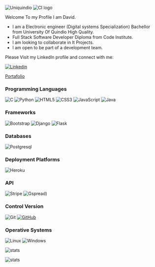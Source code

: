 ![Uniquindio](https://res.cloudinary.com/djvwk7zf2/image/upload/v1677093534/uniquindio_aanjy7.jpg)
![CI logo](https://codeinstitute.s3.amazonaws.com/fullstack/ci_logo_small.png)

Welcome To my Profile I am David.  

- I am a Electronic engineer (Digital systems Specialization) Bachellor from University Of Quindio High Quality.
- Full Stack Software Developer Diploma from Code Institute.  
- I am looking to collaborate in It Projects.
- I am open to be part of a development team.


Please Visit my LinkedIn profile and connect with me:  

[![Linkedin](https://img.shields.io/badge/LinkedIn-0077B5?style=for-the-badge&logo=linkedin&logoColor=white)](https://www.linkedin.com/in/david-hern%C3%A1ndez-b3764b171)

[Portafolio](https://jdhernandezs1.github.io/Portafolio)


### Programming Languages

![C](https://img.shields.io/badge/C%2B%2B-00599C?style=for-the-badge&logo=c%2B%2B&logoColor=white)
![Python](https://img.shields.io/badge/Python-14354C?style=for-the-badge&logo=python&logoColor=white)
![HTML5](https://img.shields.io/badge/HTML5-E34F26?style=for-the-badge&logo=html5&logoColor=white)
![CSS3](https://img.shields.io/badge/CSS-239120?&style=for-the-badge&logo=css3&logoColor=white)
![JavaScript](https://img.shields.io/badge/JavaScript-F7DF1E?style=for-the-badge&logo=javascript&logoColor=black)
![Java](https://img.shields.io/badge/Java-ED8B00?style=for-the-badge&logo=openjdk&logoColor=white)

### Frameworks

![Bootstrap](https://img.shields.io/badge/Bootstrap-563D7C?style=for-the-badge&logo=bootstrap&logoColor=white)
![Django](https://img.shields.io/badge/Django-092E20?style=for-the-badge&logo=django&logoColor=white)
![Flask](https://img.shields.io/badge/Flask-000000?style=for-the-badge&logo=flask&logoColor=white)

### Databases

![Postgresql](https://img.shields.io/badge/PostgreSQL-316192?style=for-the-badge&logo=postgresql&logoColor=white)

### Deployment Platforms

![Heroku](https://img.shields.io/badge/Heroku-430098?style=for-the-badge&logo=heroku&logoColor=white)

### API

![Stripe](https://img.shields.io/badge/Stripe-626CD9?style=for-the-badge&logo=Stripe&logoColor=white)
![Gspread](https://img.shields.io/badge/Gspread-626CD9?style=for-the-badge&logo=Google&logoColor=white))

### Control Version

![Git](https://img.shields.io/badge/Git%20-%23302F2F.svg?&style=for-the-badge&logo=Git&logoColor=F05032)
[![GitHub](https://img.shields.io/badge/GitHub%20-%23181717.svg?&style=for-the-badge&logo=GitHub&logoColor=FFFFFF)](https://github.com)

### Operative Systems

![Linux](https://img.shields.io/badge/Linux-FCC624?style=for-the-badge&logo=linux&logoColor=black)
![Windows](https://img.shields.io/badge/Windows-0078D6?style=for-the-badge&logo=windows&logoColor=white)


![stats](https://github-readme-stats.vercel.app/api/top-langs/?username=jdhernandezS1&theme=blue-green)

![stats](https://github-readme-stats.vercel.app/api?username=jdhernandezS1&theme=blue-green)



